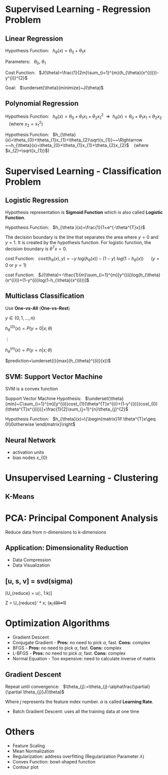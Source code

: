 # Supervised Learning - Regression Problem

## Linear Regression

Hypothesis Function: &nbsp; $h_{\theta}(x)=\theta_{0}+\theta_{1}x$

Parameters: &nbsp; $\theta_{0}$, $\theta_{1}$

Cost Function: &nbsp; $J(\theta)=\frac{1}{2m}\sum_{i=1}^{m}(h_{\theta}(x^{(i)})-y^{i})^{2}$

Goal: &nbsp; $\underset{\theta}{minimize}~J(\theta)$

## Polynomial Regression

Hypothesis Function: &nbsp; $h_{\theta}(x)=\theta_{0}+\theta_{1}x_{1}+\theta_{2}x_{1}^{2}~~\Rightarrow ~~h_{\theta}(x)=\theta_{0}+\theta_{1}x_{1}+\theta_{2}x_{2}$ &nbsp;&nbsp; (where $x_{2}=x_{1}^{2}$)

Hypothesis Function: &nbsp; $h_{\theta}(x)=\theta_{0}+\theta_{1}x_{1}+\theta_{2}\sqrt{x_{1}}~~\Rightarrow ~~h_{\theta}(x)=\theta_{0}+\theta_{1}x_{1}+\theta_{2}x_{2}$ &nbsp;&nbsp; (where $x_{2}=\sqrt{x_{1}}$)

# Supervised Learning - Classification Problem

## Logistic Regression

Hypothesis representation is **Sigmoid Function** which is also called **Logistic Function**.

Hypothesis Function: &nbsp; $h_{\theta }(x)=\frac{1}{1+e^{-\theta^{T}x}}$

The decision boundary is the line that separates the area where $y=0$ and $y=1$. It is created by the hypothesis function. For logistic function, the decision boundary is $\theta^{T}x=0$.

cost Function: &nbsp; $cost(h_{\theta}(x),y)=-y~log(h_{\theta}(x))-(1-y)~log(1-h_{\theta}(x))$ &nbsp;&nbsp;&nbsp;&nbsp; ($y=0$ or $y=1$)

cost Function: &nbsp; $J(\theta)=-\frac{1}{m}\sum_{i=1}^{m}[y^{(i)}log(h_{\theta}(x^{i}))+(1-y^{i})log(1-h_{\theta}(x^{i}))]$

## Multiclass Classification

Use **One-vs-All** (**One-vs-Rest**)

$y\in \{ 0, 1,  ... , n \}$

$h_{\theta}^{(0)}(x)=P(y=0|x; \theta)$

$\vdots$

$h_{\theta}^{(n)}(x)=P(y=n|x; \theta)$

$prediction=\underset{i}{max}(h_{\theta}^{(i)}(x))$


## SVM: Support Vector Machine

SVM is a convex function

Support Vector Machine Hypothesis: &nbsp; $\underset{\theta}{min}~C\sum_{i=1}^{m}[y^{(i)}cost_{1}(\theta^{T}x^{i})+(1-y^{(i)})cost_{0}(\theta^{T}x^{(i)})]+\frac{1}{2}\sum_{j=1}^{n}\theta_{j}^{2}$

Hypothesis Function: &nbsp; $h_{\theta}(x)=\{\begin{matrix}1if \theta^{T}x\geq 0\\0otherwise \end{matrix}\right$


## Neural Network

- activation units
- bias nodes x_{0}



# Unsupervised Learning - Clustering

## K-Means



# PCA: Principal Component Analysis

Reduce data from n-dimensions to k-dimensions

## Application: Dimensionality Reduction

- Data Compression
- Data Visualization

## [u, s, v] = svd(sigma)

\[U_{reduce} = u(:, 1:k)\]

Z = U_{reduce}' * x; (~~x_{0}=1~~)



# Optimization Algorithms

- Gradient Descent
- Conjugate Gradient - **Pros:** no need to pick $\alpha$, fast. **Cons:** complex
- BFGS - **Pros:** no need to pick $\alpha$, fast. **Cons:** complex
- L-BFGS - **Pros:** no need to pick $\alpha$, fast. **Cons:** complex
- Normal Equation - Too expensive: need to calculate inverse of matrix

## Gradient Descent

Repeat until convergence: &nbsp; $\theta_{j}:=\theta_{j}-\alpha\frac{\partial}{\partial \theta_{j}}J(\theta)$

Where $j$ represents the feature index number. $\alpha$ is called **Learning Rate**.

- Batch Gradient Descent: uses all the training data at one time



# Others

- Feature Scaling
- Mean Normalization
- Regularization: address overfitting (Regularization Parameter $\lambda$)
- Convex Function: bowl-shaped function
- Contour plot
